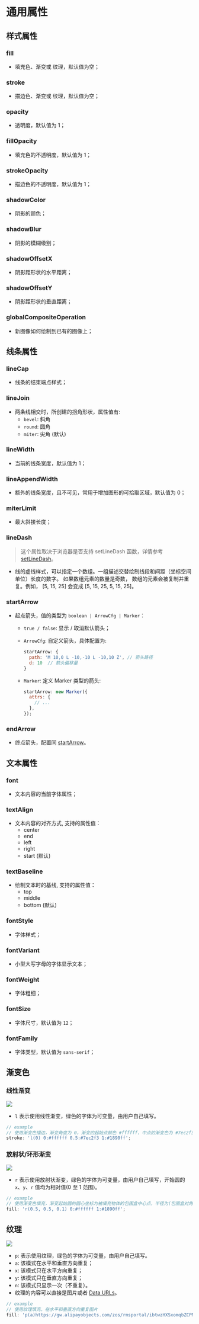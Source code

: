 # 通用属性




## 样式属性

### fill

- 填充色、渐变或 纹理，默认值为空；

### stroke

- 描边色、渐变或 纹理，默认值为空；

### opacity

- 透明度，默认值为 1；

### fillOpacity

- 填充色的不透明度，默认值为 1；

### strokeOpacity

- 描边色的不透明度，默认值为 1；

### shadowColor

- 阴影的颜色；

### shadowBlur

- 阴影的模糊级别；

### shadowOffsetX

- 阴影距形状的水平距离；

### shadowOffsetY

- 阴影距形状的垂直距离；

### globalCompositeOperation

- 新图像如何绘制到已有的图像上；

## 线条属性

### lineCap

- 线条的结束端点样式；

### lineJoin

- 两条线相交时，所创建的拐角形状，属性值有:
  - `bevel`: 斜角
  - `round`: 圆角
  - `miter`: 尖角 (默认)

### lineWidth

- 当前的线条宽度，默认值为 1；

### lineAppendWidth

- 额外的线条宽度，且不可见，常用于增加图形的可拾取区域，默认值为 0；

### miterLimit

- 最大斜接长度；

### lineDash

> 这个属性取决于浏览器是否支持 setLineDash 函数，详情参考 [setLineDash](https://developer.mozilla.org/en-US/docs/Web/API/CanvasRenderingContext2D/setLineDash)。

- 线的虚线样式，可以指定一个数组。一组描述交替绘制线段和间距（坐标空间单位）长度的数字。 如果数组元素的数量是奇数， 数组的元素会被复制并重复。例如， [5, 15, 25] 会变成 [5, 15, 25, 5, 15, 25]。

### startArrow

- 起点箭头，值的类型为 `boolean | ArrowCfg | Marker`：

  - `true / false`: 显示 / 取消默认箭头；
  - `ArrowCfg`: 自定义箭头，具体配置为:

    ```js
    startArrow: {
      path: 'M 10,0 L -10,-10 L -10,10 Z', // 箭头路径
      d: 10  // 箭头偏移量
    }
    ```

  - `Marker`: 定义 Marker 类型的箭头:

    ```js
    startArrow: new Marker({
      attrs: {
        // ...
      },
    });
    ```

### endArrow

- 终点箭头，配置同 [startArrow](#startarrow)。

## 文本属性

### font

- 文本内容的当前字体属性；

### textAlign

- 文本内容的对齐方式, 支持的属性值：
  - center
  - end
  - left
  - right
  - start (默认)

### textBaseline

- 绘制文本时的基线, 支持的属性值：
  - top
  - middle
  - bottom (默认)

### fontStyle

- 字体样式；

### fontVariant

- 小型大写字母的字体显示文本；

### fontWeight

- 字体粗细；

### fontSize

- 字体尺寸，默认值为 `12`；

### fontFamily

- 字体类型，默认值为 `sans-serif`；

## 渐变色

### 线性渐变

![](https://gw.alipayobjects.com/mdn/rms_6ae20b/afts/img/A*Z5gpQL9ia9kAAAAAAAAAAABkARQnAQ)

- `l` 表示使用线性渐变，绿色的字体为可变量，由用户自己填写。

```js
// example
// 使用渐变色描边，渐变角度为 0，渐变的起始点颜色 #ffffff，中点的渐变色为 #7ec2f3，结束的渐变色为 #1890ff
stroke: 'l(0) 0:#ffffff 0.5:#7ec2f3 1:#1890ff';
```

### 放射状/环形渐变

![](https://gw.alipayobjects.com/mdn/rms_6ae20b/afts/img/A*9sc1SY2d_0AAAAAAAAAAAABkARQnAQ)

- `r` 表示使用放射状渐变，绿色的字体为可变量，由用户自己填写，开始圆的 `x`、`y`、`r` 值均为相对值(0 至 1 范围)。

```js
// example
// 使用渐变色填充，渐变起始圆的圆心坐标为被填充物体的包围盒中心点，半径为(包围盒对角线长度 / 2) 的 0.1 倍，渐变的起始点颜色 #ffffff，中点的渐变色为 #7ec2f3，结束的渐变色为 #1890ff
fill: 'r(0.5, 0.5, 0.1) 0:#ffffff 1:#1890ff';
```

## 纹理

![](https://gw.alipayobjects.com/mdn/rms_6ae20b/afts/img/A*8FjsSoqE1mYAAAAAAAAAAABkARQnAQ)

- `p`: 表示使用纹理，绿色的字体为可变量，由用户自己填写。
- `a`: 该模式在水平和垂直方向重复；
- `x`: 该模式只在水平方向重复；
- `y`: 该模式只在垂直方向重复；
- `n`: 该模式只显示一次（不重复）。
- 纹理的内容可以直接是图片或者 [Data URLs](https://developer.mozilla.org/en-US/docs/Web/HTTP/Basics_of_HTTP/Data_URIs)。

```js
// example
// 使用纹理填充，在水平和垂直方向重复图片
fill: 'p(a)https://gw.alipayobjects.com/zos/rmsportal/ibtwzHXSxomqbZCPMLqS.png';
```
